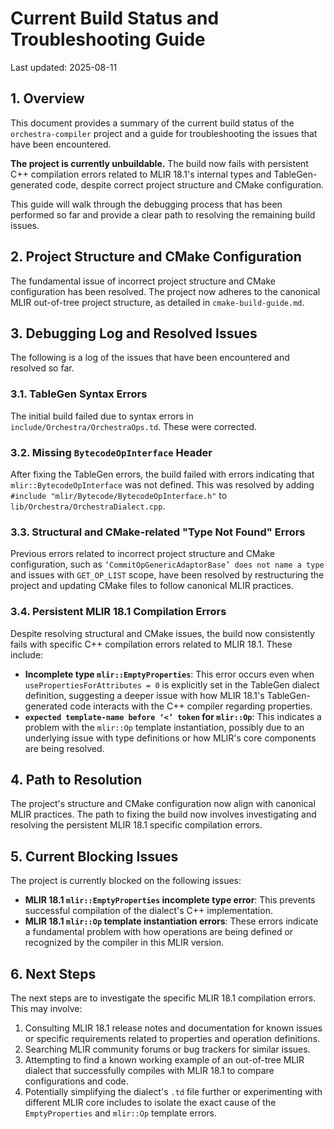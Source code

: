 # Current Build Status and Troubleshooting Guide

Last updated: 2025-08-11

## 1. Overview

This document provides a summary of the current build status of the `orchestra-compiler` project and a guide for troubleshooting the issues that have been encountered.

**The project is currently unbuildable.** The build now fails with persistent C++ compilation errors related to MLIR 18.1's internal types and TableGen-generated code, despite correct project structure and CMake configuration.

This guide will walk through the debugging process that has been performed so far and provide a clear path to resolving the remaining build issues.

## 2. Project Structure and CMake Configuration

The fundamental issue of incorrect project structure and CMake configuration has been resolved. The project now adheres to the canonical MLIR out-of-tree project structure, as detailed in `cmake-build-guide.md`.

## 3. Debugging Log and Resolved Issues

The following is a log of the issues that have been encountered and resolved so far.

### 3.1. TableGen Syntax Errors

The initial build failed due to syntax errors in `include/Orchestra/OrchestraOps.td`. These were corrected.

### 3.2. Missing `BytecodeOpInterface` Header

After fixing the TableGen errors, the build failed with errors indicating that `mlir::BytecodeOpInterface` was not defined. This was resolved by adding `#include "mlir/Bytecode/BytecodeOpInterface.h"` to `lib/Orchestra/OrchestraDialect.cpp`.

### 3.3. Structural and CMake-related "Type Not Found" Errors

Previous errors related to incorrect project structure and CMake configuration, such as `‘CommitOpGenericAdaptorBase’ does not name a type` and issues with `GET_OP_LIST` scope, have been resolved by restructuring the project and updating CMake files to follow canonical MLIR practices.

### 3.4. Persistent MLIR 18.1 Compilation Errors

Despite resolving structural and CMake issues, the build now consistently fails with specific C++ compilation errors related to MLIR 18.1. These include:
*   **Incomplete type `mlir::EmptyProperties`**: This error occurs even when `usePropertiesForAttributes = 0` is explicitly set in the TableGen dialect definition, suggesting a deeper issue with how MLIR 18.1's TableGen-generated code interacts with the C++ compiler regarding properties.
*   **`expected template-name before ‘<’ token` for `mlir::Op`**: This indicates a problem with the `mlir::Op` template instantiation, possibly due to an underlying issue with type definitions or how MLIR's core components are being resolved.

## 4. Path to Resolution

The project's structure and CMake configuration now align with canonical MLIR practices. The path to fixing the build now involves investigating and resolving the persistent MLIR 18.1 specific compilation errors.

## 5. Current Blocking Issues

The project is currently blocked on the following issues:

*   **MLIR 18.1 `mlir::EmptyProperties` incomplete type error**: This prevents successful compilation of the dialect's C++ implementation.
*   **MLIR 18.1 `mlir::Op` template instantiation errors**: These errors indicate a fundamental problem with how operations are being defined or recognized by the compiler in this MLIR version.

## 6. Next Steps

The next steps are to investigate the specific MLIR 18.1 compilation errors. This may involve:

1.  Consulting MLIR 18.1 release notes and documentation for known issues or specific requirements related to properties and operation definitions.
2.  Searching MLIR community forums or bug trackers for similar issues.
3.  Attempting to find a known working example of an out-of-tree MLIR dialect that successfully compiles with MLIR 18.1 to compare configurations and code.
4.  Potentially simplifying the dialect's `.td` file further or experimenting with different MLIR core includes to isolate the exact cause of the `EmptyProperties` and `mlir::Op` template errors.